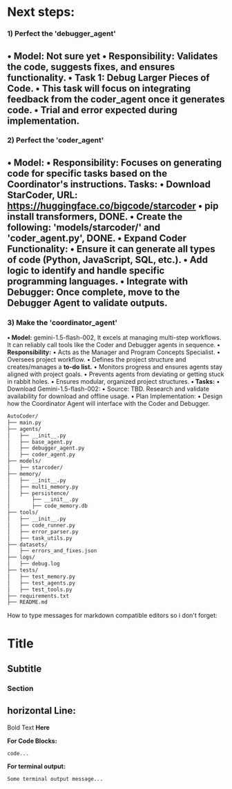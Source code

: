 # Next steps:

### 1) Perfect the 'debugger_agent'
**• Model:** Not sure yet
**• Responsibility:** Validates the code, suggests fixes, and ensures functionality.
**• Task 1:** Debug Larger Pieces of Code.
    • This task will focus on integrating feedback from the **coder_agent** once it generates code.
    • Trial and error expected during implementation.
---
### 2) Perfect the 'coder_agent'
**• Model:** 
**• Responsibility:** Focuses on generating code for specific tasks based on the Coordinator's instructions.
**Tasks:** 
    • Download StarCoder, URL: https://huggingface.co/bigcode/starcoder
    • pip install transformers, DONE.
    • Create the following: 'models/starcoder/' and 'coder_agent.py', DONE.
    • Expand Coder Functionality:
        • Ensure it can generate all types of code (Python, JavaScript, SQL, etc.).
        • Add logic to identify and handle specific programming languages.
    • Integrate with Debugger: Once complete, move to the Debugger Agent to validate outputs.
---
### 3) Make the 'coordinator_agent'
**• Model:** gemini-1.5-flash-002, It excels at managing multi-step workflows. It can reliably call tools like the Coder and Debugger agents in sequence.
**• Responsibility:**
    • Acts as the Manager and Program Concepts Specialist.
    • Oversees project workflow.
    • Defines the project structure and creates/manages a **to-do list.**
    • Monitors progress and ensures agents stay aligned with project goals.
    • Prevents agents from deviating or getting stuck in rabbit holes.
    • Ensures modular, organized project structures.
**• Tasks:**
    • Download Gemini-1.5-flash-002:
        • Source: TBD. Research and validate availability for download and offline usage.
    • Plan Implementation:
        • Design how the Coordinator Agent will interface with the Coder and Debugger.





```bash
AutoCoder/
├── main.py
├── agents/ 
│   ├── __init__.py
│   ├── base_agent.py
│   ├── debugger_agent.py
│   ├── coder_agent.py
├── models/
│   ├── starcoder/
├── memory/
│   ├── __init__.py
│   ├── multi_memory.py
│   ├── persistence/
│       ├── __init__.py
│       ├── code_memory.db
├── tools/
│   ├── __init__.py
│   ├── code_runner.py
│   ├── error_parser.py
│   ├── task_utils.py
├── datasets/
│   ├── errors_and_fixes.json
├── logs/
│   ├── debug.log 
├── tests/
│   ├── test_memory.py
│   ├── test_agents.py
│   ├── test_tools.py
├── requirements.txt
├── README.md
```










How to type messages for markdown compatible editors so i don't forget:
# Title
## Subtitle
### Section

horizontal Line: 
---

Bold Text **Here**

**For Code Blocks:**
```
code...
```

**For terminal output:**
```bash
Some terminal output message...
```
